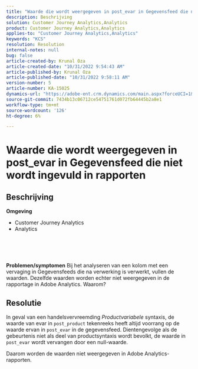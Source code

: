 ```yaml
---
title: "Waarde die wordt weergegeven in post_evar in Gegevensfeed die niet wordt ingevuld in rapporten"
description: Beschrijving
solution: Customer Journey Analytics,Analytics
product: Customer Journey Analytics,Analytics
applies-to: "Customer Journey Analytics,Analytics"
keywords: "KCS"
resolution: Resolution
internal-notes: null
bug: false
article-created-by: Krunal Oza
article-created-date: "10/31/2022 9:54:43 AM"
article-published-by: Krunal Oza
article-published-date: "10/31/2022 9:58:11 AM"
version-number: 5
article-number: KA-15025
dynamics-url: "https://adobe-ent.crm.dynamics.com/main.aspx?forceUCI=1&pagetype=entityrecord&etn=knowledgearticle&id=ee127e05-0259-ed11-9561-6045bd0067ea"
source-git-commit: 7434b13c06712ce54751761d072fb64445b2a8e1
workflow-type: tm+mt
source-wordcount: '126'
ht-degree: 6%

---
```


# Waarde die wordt weergegeven in post_evar in Gegevensfeed die niet wordt ingevuld in rapporten

## Beschrijving

<b>Omgeving</b>
- Customer Journey Analytics
- Analytics

<br><br> <br><br><b>Problemen/symptomen</b>
Bij het analyseren van een kolom met een vervaging in Gegevensfeeds die na verwerking is verwerkt, vullen de waarden. Dezelfde waarden worden echter niet weergegeven in de rapportage in Adobe Analytics. Waarom?






## Resolutie


In geval van een handelsvervreemding *Productvariabele* syntaxis, de waarde van evar in `post_product` tekenreeks heeft altijd voorrang op de waarde ervan in `post_evar` in de gegevensfeed. Dientengevolge als de gebeurtenis niet als deel van productsyntaxis wordt bevolkt, de waarde in `post_evar` wordt vervangen door een null-waarde.

Daarom worden de waarden niet weergegeven in Adobe Analytics-rapporten.
